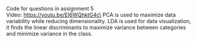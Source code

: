 Code for questions in assignment 5\
Video: https://youtu.be/EI6WQhktG4c\
PCA is used to maximize data variability while reducing dimensionality. LDA is used for data visualization, it finds the linear discriminants to maximize variance between categories and minimize variance in the class.
